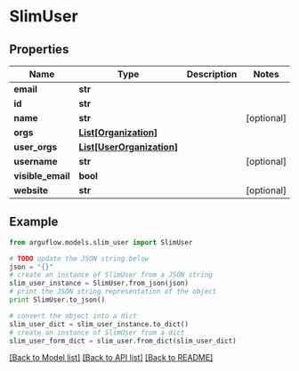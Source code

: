 # SlimUser


## Properties

Name | Type | Description | Notes
------------ | ------------- | ------------- | -------------
**email** | **str** |  | 
**id** | **str** |  | 
**name** | **str** |  | [optional] 
**orgs** | [**List[Organization]**](Organization.md) |  | 
**user_orgs** | [**List[UserOrganization]**](UserOrganization.md) |  | 
**username** | **str** |  | [optional] 
**visible_email** | **bool** |  | 
**website** | **str** |  | [optional] 

## Example

```python
from arguflow.models.slim_user import SlimUser

# TODO update the JSON string below
json = "{}"
# create an instance of SlimUser from a JSON string
slim_user_instance = SlimUser.from_json(json)
# print the JSON string representation of the object
print SlimUser.to_json()

# convert the object into a dict
slim_user_dict = slim_user_instance.to_dict()
# create an instance of SlimUser from a dict
slim_user_form_dict = slim_user.from_dict(slim_user_dict)
```
[[Back to Model list]](../README.md#documentation-for-models) [[Back to API list]](../README.md#documentation-for-api-endpoints) [[Back to README]](../README.md)


